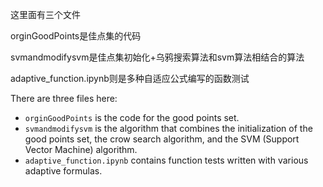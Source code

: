 这里面有三个文件

orginGoodPoints是佳点集的代码

svmandmodifysvm是佳点集初始化+乌鸦搜索算法和svm算法相结合的算法

adaptive_function.ipynb则是多种自适应公式编写的函数测试


There are three files here:

* `orginGoodPoints` is the code for the good points set.
* `svmandmodifysvm` is the algorithm that combines the initialization of the good points set, the crow search algorithm, and the SVM (Support Vector Machine) algorithm.
* `adaptive_function.ipynb` contains function tests written with various adaptive formulas.
